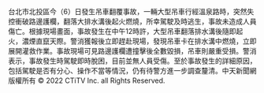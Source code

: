 台北市北投區今（6）日發生吊車翻覆事故，一輛大型吊車行經溫泉路時，突然失控衝破路邊護欄，翻落大排水溝後起火燃燒，所幸駕駛及時逃生，事故未造成人員傷亡。根據現場畫面，事故發生在中午12時許，大型吊車翻落排水溝後隨即起火，濃煙直竄天際。警消獲報後立即趕赴現場，發現吊車卡在排水溝中燃燒，立即展開灌救作業。事故現場可見路邊護欄遭撞擊後全數毀損，吊車則嚴重受損。警消表示，事故發生時駕駛即時脫困，目前並無人員受傷。至於事故發生的詳細原因，包括駕駛是否有分心、操作不當等情況，仍有待警方進一步調查釐清。中天新聞網版權所有 © 2022 CTiTV Inc. all Rights Reserved.
